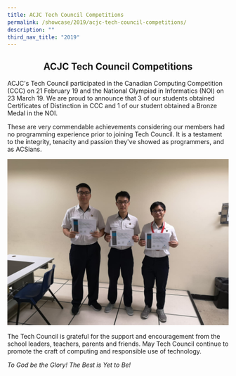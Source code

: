 ```yaml
---
title: ACJC Tech Council Competitions
permalink: /showcase/2019/acjc-tech-council-competitions/
description: ""
third_nav_title: "2019"
---
```

## <center> ACJC Tech Council Competitions </center>

ACJC's Tech Council participated in the Canadian Computing Competition (CCC) on 21 February 19 and the National Olympiad in Informatics (NOI) on 23 March 19. We are proud to announce that 3 of our students obtained Certificates of Distinction in CCC and 1 of our student obtained a Bronze Medal in the NOI.

These are very commendable achievements considering our members had no programming experience prior to joining Tech Council. It is a testament to the integrity, tenacity and passion they've showed as programmers, and as ACSians.

![](/images/photo%20of%20winners.jpeg)

The Tech Council is grateful for the support and encouragement from the school leaders, teachers, parents and friends. May Tech Council continue to promote the craft of computing and responsible use of technology.

_To God be the Glory! The Best is Yet to Be!_